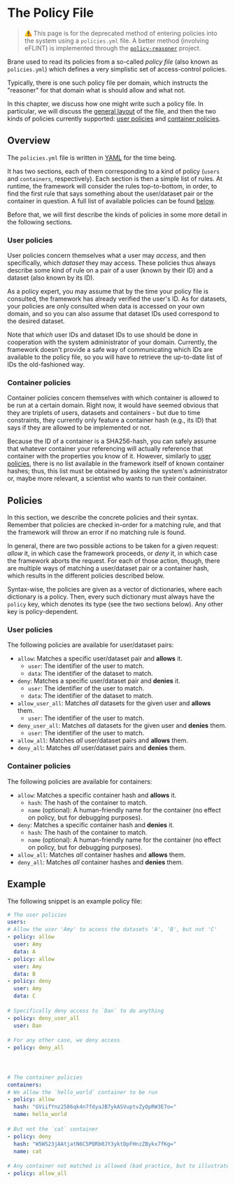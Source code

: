 # The Policy File

> <img src="../assets/img/warning.png" alt="warning" width="16" style="margin-top: 3px; margin-bottom: -3px"/> This page is for the deprecated method of entering policies into the system using a `policies.yml` file. A better method (involving eFLINT) is implemented through the [`policy-reasoner`](https://github.com/braneframework/policy-reasoner) project.

Brane used to read its policies from a so-called _policy file_ (also known as `policies.yml`) which defines a very simplistic set of access-control policies.

Typically, there is one such policy file per domain, which instructs the "reasoner" for that domain what is should allow and what not.

In this chapter, we discuss how one might write such a policy file. In particular, we will discuss the [general layout](#overview) of the file, and then the two kinds of policies currently supported: [user policies](#user-policies) and [container policies](#container-policies).


## Overview
The `policies.yml` file is written in [YAML](https://yaml.org/) for the time being.

It has two sections, each of them corresponding to a kind of policy (`users` and `containers`, respectively). Each section is then a simple list of rules. At runtime, the framework will consider the rules top-to-bottom, in order, to find the first rule that says something about the user/dataset pair or the container in question. A full list of available policies can be found [below](#policies).

Before that, we will first describe the kinds of policies in some more detail in the following sections.


### User policies
User policies concern themselves what a user may _access_, and then specifically, which _dataset_ they may access. These policies thus always describe some kind of rule on a pair of a user (known by their ID) and a dataset (also known by its ID).

As a policy expert, you may assume that by the time your policy file is consulted, the framework has already verified the user's ID. As for datasets, your policies are only consulted when data is accessed on your own domain, and so you can also assume that dataset IDs used correspond to the desired dataset.

Note that _which_ user IDs and dataset IDs to use should be done in cooperation with the system administrator of your domain. Currently, the framework doesn't provide a safe way of communicating which IDs are available to the policy file, so you will have to retrieve the up-to-date list of IDs the old-fashioned way.


### Container policies
Container policies concern themselves with which container is allowed to be run at a certain domain. Right now, it would have seemed obvious that they are triplets of users, datasets and containers - but due to time constraints, they currently only feature a container hash (e.g., its ID) that says if they are allowed to be implemented or not.

Because the ID of a container is a SHA256-hash, you can safely assume that whatever container your referencing will actually reference that container with the properties you know of it. However, similarly to [user policies](#user-policies), there is no list available in the framework itself of known container hashes; thus, this list must be obtained by asking the system's administrator or, maybe more relevant, a scientist who wants to run their container.


## Policies
In this section, we describe the concrete policies and their syntax. Remember that policies are checked in-order for a matching rule, and that the framework will throw an error if no matching rule is found.

In general, there are two possible actions to be taken for a given request: _allow_ it, in which case the framework proceeds, or _deny_ it, in which case the framework aborts the request. For each of those action, though, there are multiple ways of matching a user/dataset pair or a container hash, which results in the different policies described below.

Syntax-wise, the policies are given as a vector of dictionaries, where each dictionary is a policy. Then, every such dictionary must always have the `policy` key, which denotes its type (see the two sections below). Any other key is policy-dependent.


### User policies
The following policies are available for user/dataset pairs:
- `allow`: Matches a specific user/dataset pair and **allows** it.
  - `user`: The identifier of the user to match.
  - `data`: The identifier of the dataset to match.
- `deny`: Matches a specific user/dataset pair and **denies** it.
  - `user`: The identifier of the user to match.
  - `data`: The identifier of the dataset to match.
- `allow_user_all`: Matches _all_ datasets for the given user and **allows** them.
  - `user`: The identifier of the user to match.
- `deny_user_all`: Matches _all_ datasets for the given user and **denies** them.
  - `user`: The identifier of the user to match.
- `allow_all`: Matches _all_ user/dataset pairs and **allows** them.
- `deny_all`: Matches _all_ user/dataset pairs and **denies** them.


### Container policies
The following policies are available for containers:
- `allow`: Matches a specific container hash and **allows** it.
  - `hash`: The hash of the container to match.
  - `name` (optional): A human-friendly name for the container (no effect on policy, but for debugging purposes).
- `deny`: Matches a specific container hash and **denies** it.
  - `hash`: The hash of the container to match.
  - `name` (optional): A human-friendly name for the container (no effect on policy, but for debugging purposes).
- `allow_all`: Matches _all_ container hashes and **allows** them.
- `deny_all`: Matches _all_ container hashes and **denies** them.


## Example
The following snippet is an example policy file:
```yaml
# The user policies
users:
# Allow the user 'Amy' to access the datasets 'A', 'B', but not 'C'
- policy: allow
  user: Amy
  data: A
- policy: allow
  user: Amy
  data: B
- policy: deny
  user: Amy
  data: C

# Specifically deny access to `Dan` to do anything
- policy: deny_user_all
  user: Dan

# For any other case, we deny access
- policy: deny_all



# The container policies
containers:
# We allow the `hello_world` container to be run
- policy: allow
  hash: "GViifYnz2586qk4n7fdyaJB7ykASVuptvZyOpRW3E7o="
  name: hello_world

# But not the `cat` container
- policy: deny
  hash: "W5WS23jAAtjatN6C5PQRb0JY3yktDpFHnzZBykx7fKg="
  name: cat

# Any container not matched is allowed (bad practice, but to illustrate)
- policy: allow_all
```

